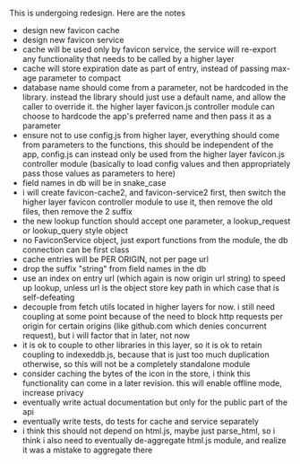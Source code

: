 This is undergoing redesign. Here are the notes

* design new favicon cache
* design new favicon service
* cache will be used only by favicon service, the service will re-export any functionality that needs to be called by a higher layer
* cache will store expiration date as part of entry, instead of passing max-age parameter to compact
* database name should come from a parameter, not be hardcoded in the library. instead the library should just use a default name, and allow the caller to override it. the higher layer favicon.js controller module can choose to hardcode the app's preferred name and then pass it as a parameter
* ensure not to use config.js from higher layer, everything should come from parameters to the functions, this should be independent of the app, config.js can instead only be used from the higher layer favicon.js controller module (basically to load config values and then appropriately pass those values as parameters to here)
* field names in db will be in snake_case
* i will create favicon-cache2, and favicon-service2 first, then switch the higher layer favicon controller module to use it, then remove the old files, then remove the 2 suffix
* the new lookup function should accept one parameter, a lookup_request or lookup_query style object
* no FaviconService object, just export functions from the module, the db connection can be first class
* cache entries will be PER ORIGIN, not per page url
* drop the suffix "string" from field names in the db
* use an index on entry url (which again is now origin url string) to speed up lookup, unless url is the object store key path in which case that is self-defeating
* decouple from fetch utils located in higher layers for now. i still need coupling at some point because of the need to block http requests per origin for certain origins (like github.com which denies concurrent request), but i will factor that in later, not now
* it is ok to couple to other libraries in this layer, so it is ok to retain coupling to indexeddb.js, because that is just too much duplication otherwise, so this will not be a completely standalone module
* consider caching the bytes of the icon in the store, i think this functionality can come in a later revision. this will enable offline mode, increase privacy
* eventually write actual documentation but only for the public part of the api
* eventually write tests, do tests for cache and service separately
* i think this should not depend on html.js, maybe just parse_html, so i think i also need to eventually de-aggregate html.js module, and realize it was a mistake to aggregate there
